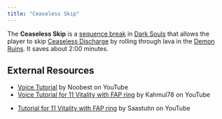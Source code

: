 ```yaml
---
title: "Ceaseless Skip"
---
```


The **Ceaseless Skip** is a [sequence break](/sequence-break) in [Dark Souls](/darksouls) that allows the player to skip [Ceaseless Discharge](//darksouls.wikidot.com/ceaseless-discharge) by rolling through lava in the [Demon Ruins](//darksouls.wikidot.com/demon-ruins). It saves about 2:00 minutes.

## External Resources

- [Voice Tutorial](//www.youtube.com/watch?v=IyvJewvLVFU) by Noobest on YouTube
- [Voice Tutorial for 11 Vitality with FAP ring](//www.youtube.com/watch?v=kiLvpu-t8co) by Kahmul78 on YouTube

* [Tutorial for 11 Vitality with FAP ring](//www.youtube.com/watch?v=3_ImZF8MTrw) by Saastutin on YouTube
